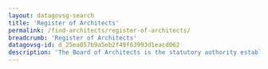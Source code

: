 ```yaml
---
layout: datagovsg-search
title: 'Register of Architects'
permalink: /find-architects/register-of-architects/
breadcrumb: 'Register of Architects'
datagovsg-id: d_25ea057b9a5eb2f49f63993d1eacd062
description: 'The Board of Architects is the statutory authority established to administer the Architects Act in Singapore.'
---
```



